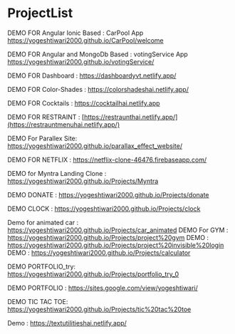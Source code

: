 # ProjectList
DEMO FOR Angular Ionic Based : CarPool App 
https://yogeshtiwari2000.github.io/CarPool/welcome

DEMO FOR Angular and MongoDb Based : votingService App
https://yogeshtiwari2000.github.io/votingService/

DEMO FOR Dashboard : 
https://dashboardyvt.netlify.app/

DEMO FOR Color-Shades : 
https://colorshadeshai.netlify.app/

DEMO FOR Cocktails : 
https://cocktailhai.netlify.app

DEMO FOR RESTRAINT :
[https://restraunthai.netlify.app/](https://restrauntmenuhai.netlify.app/)

DEMO For Parallex Site:
https://yogeshtiwari2000.github.io/parallax_effect_website/

DEMO FOR NETFLIX :
https://netflix-clone-46476.firebaseapp.com/

DEMO for Myntra Landing Clone :
https://yogeshtiwari2000.github.io/Projects/Myntra

DEMO DONATE :
https://yogeshtiwari2000.github.io/Projects/donate

DEMO CLOCK :
https://yogeshtiwari2000.github.io/Projects/clock

Demo for animated car :
https://yogeshtiwari2000.github.io/Projects/car_animated
DEMO For GYM :
https://yogeshtiwari2000.github.io/Projects/project%20gym
DEMO :
https://yogeshtiwari2000.github.io/Projects/project%20invisible%20login
DEMO :
https://yogeshtiwari2000.github.io/Projects/calculator

DEMO PORTFOLIO_try:
https://yogeshtiwari2000.github.io/Projects/portfolio_try_0

DEMO PORTFOLIO :
https://sites.google.com/view/yogeshtiwari/

DEMO TIC TAC TOE:
https://yogeshtiwari2000.github.io/Projects/tic%20tac%20toe

Demo : https://textutilitieshai.netlify.app/


